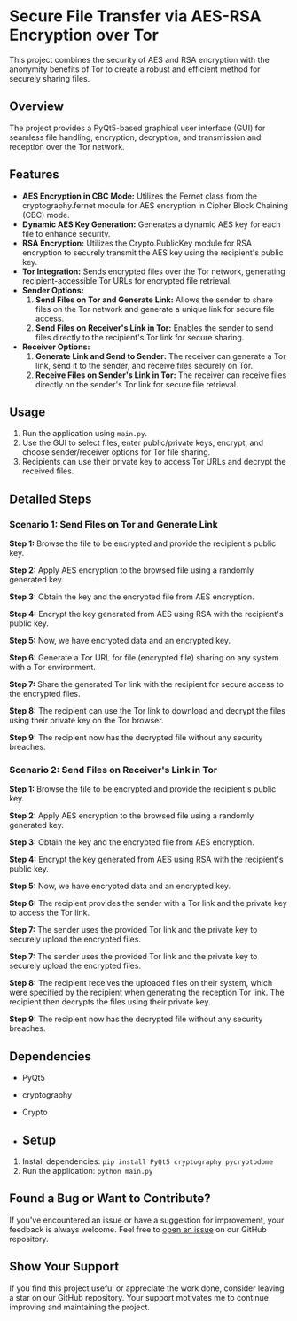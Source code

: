 # Secure File Transfer via AES-RSA Encryption over Tor
This project combines the security of AES and RSA encryption with the anonymity benefits of Tor to create a robust and efficient method for securely sharing files.

## Overview
The project provides a PyQt5-based graphical user interface (GUI) for seamless file handling, encryption, decryption, and transmission and reception over the Tor network.


## Features

- **AES Encryption in CBC Mode:** Utilizes the Fernet class from the cryptography.fernet module for AES encryption in Cipher Block Chaining (CBC) mode.
- **Dynamic AES Key Generation:** Generates a dynamic AES key for each file to enhance security.
- **RSA Encryption:** Utilizes the Crypto.PublicKey module for RSA encryption to securely transmit the AES key using the recipient's public key.
- **Tor Integration:** Sends encrypted files over the Tor network, generating recipient-accessible Tor URLs for encrypted file retrieval.
- **Sender Options:**
  1. **Send Files on Tor and Generate Link:** Allows the sender to share files on the Tor network and generate a unique link for secure file access.
  2. **Send Files on Receiver's Link in Tor:** Enables the sender to send files directly to the recipient's Tor link for secure sharing.
- **Receiver Options:**
  1. **Generate Link and Send to Sender:** The receiver can generate a Tor link, send it to the sender, and receive files securely on Tor.
  2. **Receive Files on Sender's Link in Tor:** The receiver can receive files directly on the sender's Tor link for secure file retrieval.


## Usage
1. Run the application using `main.py`.
2. Use the GUI to select files, enter public/private keys, encrypt, and choose sender/receiver options for Tor file sharing.
3. Recipients can use their private key to access Tor URLs and decrypt the received files.


## Detailed Steps

### Scenario 1: Send Files on Tor and Generate Link

**Step 1:** Browse the file to be encrypted and provide the recipient's public key.

**Step 2:** Apply AES encryption to the browsed file using a randomly generated key.

**Step 3:** Obtain the key and the encrypted file from AES encryption.

**Step 4:** Encrypt the key generated from AES using RSA with the recipient's public key.

**Step 5:** Now, we have encrypted data and an encrypted key.

**Step 6:** Generate a Tor URL for file (encrypted file) sharing on any system with a Tor environment.

**Step 7:** Share the generated Tor link with the recipient for secure access to the encrypted files.

**Step 8:** The recipient can use the Tor link to download and decrypt the files using their private key on the Tor browser.

**Step 9:** The recipient now has the decrypted file without any security breaches.


### Scenario 2: Send Files on Receiver's Link in Tor

**Step 1:** Browse the file to be encrypted and provide the recipient's public key.

**Step 2:** Apply AES encryption to the browsed file using a randomly generated key.

**Step 3:** Obtain the key and the encrypted file from AES encryption.

**Step 4:** Encrypt the key generated from AES using RSA with the recipient's public key.

**Step 5:** Now, we have encrypted data and an encrypted key.

**Step 6:** The recipient provides the sender with a Tor link and the private key to access the Tor link.

**Step 7:** The sender uses the provided Tor link and the private key to securely upload the encrypted files.

**Step 7:** The sender uses the provided Tor link and the private key to securely upload the encrypted files.

**Step 8:** The recipient receives the uploaded files on their system, which were specified by the recipient when generating the reception Tor link. The recipient then decrypts the files using their private key.

**Step 9:** The recipient now has the decrypted file without any security breaches.


## Dependencies
- PyQt5
- cryptography
- Crypto

- ## Setup

1. Install dependencies: `pip install PyQt5 cryptography pycryptodome`
2. Run the application: `python main.py`

## Found a Bug or Want to Contribute?

If you've encountered an issue or have a suggestion for improvement, your feedback is always welcome. Feel free to [open an issue](https://github.com/pratikmpp22/AES-Encrypted-File-Transfer-over-Tor/issues
) on our GitHub repository.

## Show Your Support

If you find this project useful or appreciate the work done, consider leaving a star on our GitHub repository. Your support motivates me to continue improving and maintaining the project.


